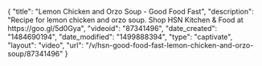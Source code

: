 {
    "title": "Lemon Chicken and Orzo Soup - Good Food Fast",
    "description": "Recipe for lemon chicken and orzo soup. Shop HSN Kitchen & Food at https:\/\/goo.gl\/5d0Gya",
    "videoid": "87341496",
    "date_created": "1484690194",
    "date_modified": "1499888394",
    "type": "captivate",
    "layout": "video",
    "url": "\/v\/hsn-good-food-fast-lemon-chicken-and-orzo-soup\/87341496"
}